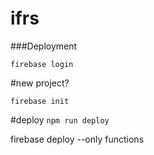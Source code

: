 # ifrs

###Deployment

`firebase login`

#new project?

`firebase init`

#deploy
`npm run deploy`

firebase deploy --only functions
